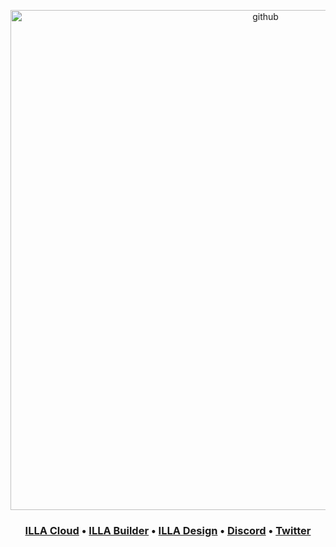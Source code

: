 <p align="center">
<a href="https://cloud.illacloud.com?utm_source=github&utm_medium=readme&utm_campaign=github-readme">
  <img width="800" alt="github" src="https://github.com/illacloud/.github/assets/112603073/8d496076-cf7f-4094-ac4b-0f964979ad73">
</a>

</p>
<h3 align="center">
 
  <b><a href="https://cloud.illacloud.com?utm_source=github&utm_medium=readme&utm_campaign=github-readme">ILLA Cloud</a>
  •
  <a href="https://github.com/illacloud/illa-builder">ILLA Builder</a>
  •
  <a href="https://github.com/illacloud/illa-design">ILLA Design</a>
  •
  <a href="https://discord.gg/illacloud">Discord</a>
  •
  <a href="https://twitter.com/illa_cloud">Twitter</a>
</h3>
</a>


